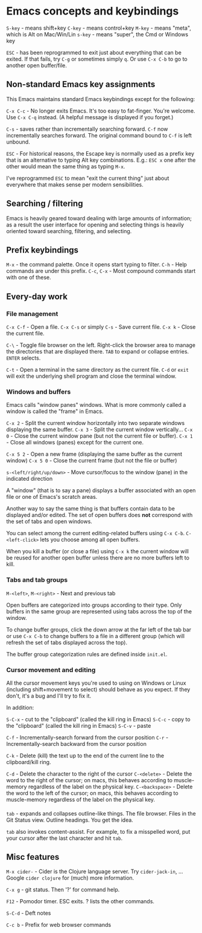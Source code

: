 # Emacs concepts and keybindings

`S-key` - means shift+key
`C-key` - means control+key
`M-key` - means "meta", which is Alt on Mac/Win/Lin
`s-key` - means "super", the Cmd or Windows key

`ESC` - has been reprogrammed to exit just about everything that can be exited.  If that fails, try `C-g` or sometimes simply `q`.  Or use `C-x C-b` to go to another open buffer/file.

## Non-standard Emacs key assignments

This Emacs maintains standard Emacs keybindings except for the following:

`C-x C-c` - No longer exits Emacs.  It's too easy to fat-finger.  You're welcome.  Use `C-x C-q` instead.  (A helpful message is displayed if you forget.)

`C-s` - saves rather than incrementally searching forward.  `C-f` now incrementally searches forward.  The original command bound to `C-f` is left unbound.

`ESC` - For historical reasons, the Escape key is normally used as a prefix key that is an alternative to typing Alt key combinations.  E.g.: `ESC x` one after the other would mean the same thing as typing `M-x`.

I've reprogrammed `ESC` to mean "exit the current thing" just about everywhere that makes sense per modern sensibilities.

## Searching / filtering

Emacs is heavily geared toward dealing with large amounts of information; as a result the user interface for opening and selecting things is heavily oriented toward searching, filtering, and selecting.

## Prefix keybindings

`M-x` - the command palette.  Once it opens start typing to filter.
`C-h` - Help commands are under this prefix.
`C-c`, `C-x` - Most compound commands start with one of these.

## Every-day work

### File management

`C-x C-f` - Open a file.
`C-x C-s` or simply `C-s` - Save current file.
`C-x k` - Close the current file.

`C-\` - Toggle file browser on the left.  Right-click the browser area to manage the directories that are displayed there.  `TAB` to expand or collapse entries.  `ENTER` selects.

`C-t` - Open a terminal in the same directory as the current file.  `C-d` or `exit` will exit the underlying shell program and close the terminal window.

### Windows and buffers

Emacs calls "window panes" windows.  What is more commonly called a window is called the "frame" in Emacs.

`C-x 2` - Split the current window horizontally into two separate windows displaying the same buffer.
`C-x 3` - Split the current window vertically...
`C-x 0` - Close the current window pane (but not the current file or buffer).
`C-x 1` - Close all windows (panes) except for the current one.

`C-x 5 2` - Open a new frame (displaying the same buffer as the current window)
`C-x 5 0` - Close the current frame (but not the file or buffer)

`s-<left/right/up/down>` - Move cursor/focus to the window (pane) in the indicated direction

A "window" (that is to say a pane) displays a buffer associated with an open file or one of Emacs's scratch areas.

Another way to say the same thing is that buffers contain data to be displayed and/or edited.  The set of open buffers does **not** correspond with the set of tabs and open windows.

You can select among the current editing-related buffers using `C-x C-b`.  `C-<left-click>` lets you choose among all open buffers.

When you kill a buffer (or close a file) using `C-x k` the current window will be reused for another open buffer unless there are no more buffers left to kill.

### Tabs and tab groups

`M-<left>`, `M-<right>` - Next and previous tab

Open buffers are categorized into groups according to their type.  Only buffers in the same group are represented using tabs across the top of the window.

To change buffer groups, click the down arrow at the far left of the tab bar or use `C-x C-b` to change buffers to a file in a different group (which will refresh the set of tabs displayed across the top).

The buffer group categorization rules are defined inside `init.el`.

### Cursor movement and editing

All the cursor movement keys you're used to using on Windows or Linux (including shift+movement to select) should behave as you expect.  If they don't, it's a bug and I'll try to fix it.

In addition:

`S-C-x` - cut to the "clipboard" (called the kill ring in Emacs)
`S-C-c` - copy to the "clipboard" (called the kill ring in Emacs)
`S-C-v` - paste

`C-f` - Incrementally-search forward from the cursor position
`C-r` - Incrementally-search backward from the cursor position

`C-k` - Delete (kill) the text up to the end of the current line to the clipboard/kill ring.

`C-d` - Delete the character to the right of the cursor
`C-<delete>` - Delete the word to the right of the cursor; on macs, this behaves according to muscle-memory regardless of the label on the physical key.
`C-<backspace>` - Delete the word to the left of the cursor; on macs, this behaves according to muscle-memory regardless of the label on the physical key.

#### <tab>

`tab` - expands and collapses outline-like things.  The file browser.  Files in the Git Status view.  Outline headings.  You get the idea.

`tab` also invokes content-assist.  For example, to fix a misspelled word, put your cursor after the last character and hit `tab`.

## Misc features

`M-x cider-` - Cider is the Clojure language server.  Try `cider-jack-in`, ...  Google `cider clojure` for (much) more information.

`C-x g` - git status.  Then '?' for command help.

`F12` - Pomodor timer.  ESC exits.  ? lists the other commands.

`S-C-d` - Deft notes

`C-c b` - Prefix for web browser commands
